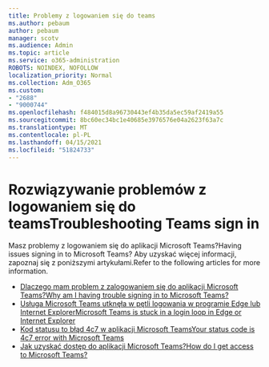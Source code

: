 ```yaml
---
title: Problemy z logowaniem się do teams
ms.author: pebaum
author: pebaum
manager: scotv
ms.audience: Admin
ms.topic: article
ms.service: o365-administration
ROBOTS: NOINDEX, NOFOLLOW
localization_priority: Normal
ms.collection: Adm_O365
ms.custom:
- "2688"
- "9000744"
ms.openlocfilehash: f484015d8a96730443ef4b35da5ec59af2419a55
ms.sourcegitcommit: 8bc60ec34bc1e40685e3976576e04a2623f63a7c
ms.translationtype: MT
ms.contentlocale: pl-PL
ms.lasthandoff: 04/15/2021
ms.locfileid: "51824733"
---
```

# <a name="troubleshooting-teams-sign-in"></a><span data-ttu-id="f4f40-102">Rozwiązywanie problemów z logowaniem się do teams</span><span class="sxs-lookup"><span data-stu-id="f4f40-102">Troubleshooting Teams sign in</span></span> 

<span data-ttu-id="f4f40-103">Masz problemy z logowaniem się do aplikacji Microsoft Teams?</span><span class="sxs-lookup"><span data-stu-id="f4f40-103">Having issues signing in to Microsoft Teams?</span></span> <span data-ttu-id="f4f40-104">Aby uzyskać więcej informacji, zapoznaj się z poniższymi artykułami.</span><span class="sxs-lookup"><span data-stu-id="f4f40-104">Refer to the following articles for more information.</span></span>

- [<span data-ttu-id="f4f40-105">Dlaczego mam problem z zalogowaniem się do aplikacji Microsoft Teams?</span><span class="sxs-lookup"><span data-stu-id="f4f40-105">Why am I having trouble signing in to Microsoft Teams?</span></span>](https://support.office.com/article/a02f683b-61a3-4008-9447-ee60c5593b0f)
- [<span data-ttu-id="f4f40-106">Usługa Microsoft Teams utknęła w pętli logowania w programie Edge lub Internet Explorer</span><span class="sxs-lookup"><span data-stu-id="f4f40-106">Microsoft Teams is stuck in a login loop in Edge or Internet Explorer</span></span>](https://docs.microsoft.com/microsoftteams/troubleshoot/teams-sign-in/sign-in-loop)
- [<span data-ttu-id="f4f40-107">Kod statusu to błąd 4c7 w aplikacji Microsoft Teams</span><span class="sxs-lookup"><span data-stu-id="f4f40-107">Your status code is 4c7 error with Microsoft Teams</span></span>](https://support.microsoft.com/help/4041047/modern-authentication-failed-here-status-code-is-4c7-when-signing-in-t)
- [<span data-ttu-id="f4f40-108">Jak uzyskać dostęp do aplikacji Microsoft Teams?</span><span class="sxs-lookup"><span data-stu-id="f4f40-108">How do I get access to Microsoft Teams?</span></span>](https://support.office.com/article/how-do-i-get-access-to-microsoft-teams-fc7f1634-abd3-4f26-a597-9df16e4ca65b)